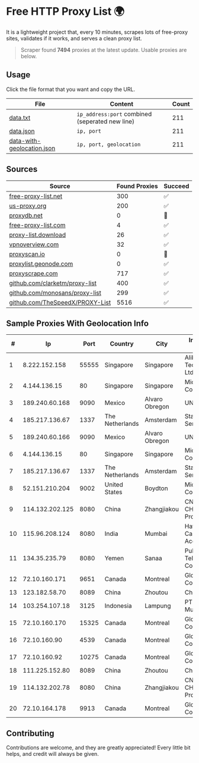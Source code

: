 
# Free HTTP Proxy List 🌍

It is a lightweight project that, every 10 minutes, scrapes lots of free-proxy sites, validates if it works, and serves a clean proxy list.


> Scraper found **7494** proxies at the latest update. Usable proxies are below.

## Usage

Click the file format that you want and copy the URL.


|File|Content|Count|
|----|-------|-----|
|[data.txt](https://raw.githubusercontent.com/themiralay/Proxy-List-World/master/data.txt)|`ip_address:port` combined (seperated new line)|211|
|[data.json](https://raw.githubusercontent.com/themiralay/Proxy-List-World/master/data.json)|`ip, port`|211|
|[data-with-geolocation.json](https://raw.githubusercontent.com/themiralay/Proxy-List-World/master/data-with-geolocation.json)|`ip, port, geolocation`|211|

## Sources

|Source|Found Proxies|Succeed|
|------|-------------|-------|
|[free-proxy-list.net](https://free-proxy-list.net)|300|✅|
|[us-proxy.org](https://www.us-proxy.org)|200|✅|
|[proxydb.net](http://proxydb.net)|0|🚫|
|[free-proxy-list.com](https://free-proxy-list.com/?page=&port=&type%5B%5D=http&type%5B%5D=https&up_time=0&search=Search)|4|✅|
|[proxy-list.download](https://www.proxy-list.download/HTTP)|26|✅|
|[vpnoverview.com](https://vpnoverview.com/privacy/anonymous-browsing/free-proxy-servers)|32|✅|
|[proxyscan.io](https://www.proxyscan.io)|0|🚫|
|[proxylist.geonode.com](https://proxylist.geonode.com/api/proxy-list?limit=300&page=1&sort_by=lastChecked&sort_type=desc&protocols=http,https)|0|✅|
|[proxyscrape.com](https://api.proxyscrape.com/v2/?request=displayproxies&protocol=http&timeout=10000&country=all&ssl=all&anonymity=all)|717|✅|
|[github.com/clarketm/proxy-list](https://raw.githubusercontent.com/clarketm/proxy-list/master/proxy-list-raw.txt)|400|✅|
|[github.com/monosans/proxy-list](https://raw.githubusercontent.com/monosans/proxy-list/main/proxies/http.txt)|299|✅|
|[github.com/TheSpeedX/PROXY-List](https://raw.githubusercontent.com/TheSpeedX/PROXY-List/master/http.txt)|5516|✅|


## Sample Proxies With Geolocation Info

|#|Ip|Port|Country|City|Internet Service Provider|
|-|--|----|-------|----|-------------------------|
|1|8.222.152.158|55555|Singapore|Singapore|Alibaba (US) Technology Co., Ltd.|
|2|4.144.136.15|80|Singapore|Singapore|Microsoft Corporation|
|3|189.240.60.168|9090|Mexico|Alvaro Obregon|UNINET|
|4|185.217.136.67|1337|The Netherlands|Amsterdam|Stallion Network Services Limited|
|5|189.240.60.166|9090|Mexico|Alvaro Obregon|UNINET|
|6|4.144.136.15|80|Singapore|Singapore|Microsoft Corporation|
|7|185.217.136.67|1337|The Netherlands|Amsterdam|Stallion Network Services Limited|
|8|52.151.210.204|9002|United States|Boydton|Microsoft Corporation|
|9|114.132.202.125|8080|China|Zhangjiakou|CNC Group CHINA169 Hebei Province network|
|10|115.96.208.124|8080|India|Mumbai|Hathway IP over Cable Internet Access|
|11|134.35.235.79|8080|Yemen|Sanaa|Public Telecommunication Corporation|
|12|72.10.160.171|9651|Canada|Montreal|GloboTech Communications|
|13|123.182.58.70|8089|China|Zhoutou|China Telecom|
|14|103.254.107.18|3125|Indonesia|Lampung|PT Giga Patra Multimedia|
|15|72.10.160.170|15325|Canada|Montreal|GloboTech Communications|
|16|72.10.160.90|4539|Canada|Montreal|GloboTech Communications|
|17|72.10.160.92|10275|Canada|Montreal|GloboTech Communications|
|18|111.225.152.80|8089|China|Zhoutou|China Telecom|
|19|114.132.202.78|8080|China|Zhangjiakou|CNC Group CHINA169 Hebei Province network|
|20|72.10.164.178|9913|Canada|Montreal|GloboTech Communications|



## Contributing

Contributions are welcome, and they are greatly appreciated! Every
little bit helps, and credit will always be given.


